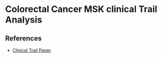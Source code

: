 # Colorectal Cancer MSK clinical Trail Analysis

## References

- [Clinical Trail Paper](https://pubmed.ncbi.nlm.nih.gov/32730818/)
